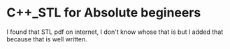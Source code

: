 # C++_STL for Absolute begineers
I found that STL pdf on internet, I don't know whose that is but I added that because that is well written.
